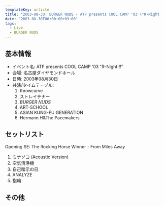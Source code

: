 ```yaml
---
templateKey: article
title: "2003-08-30: BURGER NUDS - ATF presents COOL CAMP '03 \"R-Night!!!\" at 名古屋ダイヤモンドホール"
date: '2003-08-30T00:00:00+09:00'
tags:
  - Live
  - BURGER NUDS
---
```

## 基本情報

* イベント名: ATF presents COOL CAMP '03 "R-Night!!!"
* 会場: 名古屋ダイヤモンドホール
* 日時: 2003年08月30日
* 共演/タイムテーブル:
  1. throwcurve
  1. ストレイテナー
  1. *BURGER NUDS*
  1. ART-SCHOOL
  1. ASIAN KUNG-FU GENERATION
  1. Hermann.H&The Pacemakers

## セットリスト

Opening SE: The Rocking Horse Winner - From Miles Away

  1. ミナソコ (Acoustic Version)
  1. 空気清浄機
  1. 自己暗示の日
  1. ANALYZE
  1. 指輪

## その他

